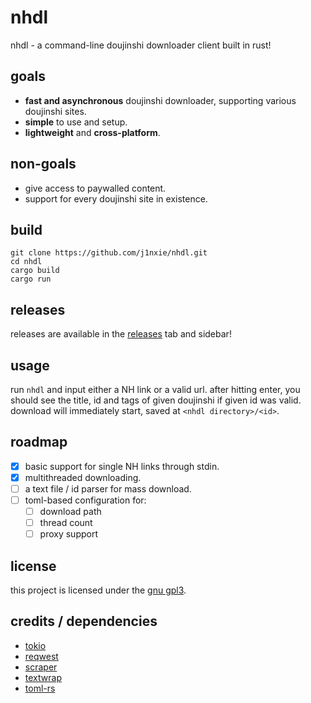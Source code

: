 # nhdl
nhdl - a command-line doujinshi downloader client built in rust!
## goals
- **fast and asynchronous** doujinshi downloader, supporting various doujinshi sites.
- **simple** to use and setup.
- **lightweight** and **cross-platform**.
## non-goals
- give access to paywalled content.
- support for every doujinshi site in existence.
## build
```
git clone https://github.com/j1nxie/nhdl.git
cd nhdl
cargo build
cargo run
```
## releases
releases are available in the [releases](https://github.com/j1nxie/nhdl/releases) tab and sidebar!
## usage
run `nhdl` and input either a NH link or a valid url. after hitting enter, you should see the title, id and tags of given doujinshi if given id was valid.
download will immediately start, saved at `<nhdl directory>/<id>`.
## roadmap
- [x] basic support for single NH links through stdin.
- [x] multithreaded downloading.
- [ ] a text file / id parser for mass download.
- [ ] toml-based configuration for:
    - [ ] download path
    - [ ] thread count
    - [ ] proxy support
## license
this project is licensed under the [gnu gpl3](https://gnu.org/licenses/gpl-3.0.en.html).
## credits / dependencies
- [tokio](https://github.com/tokio-rs/tokio)
- [reqwest](https://github.com/seanmonstar/reqwest)
- [scraper](https://github.com/causal-agent/scraper)
- [textwrap](https://github.com/mgeisler/textwrap)
- [toml-rs](https://github.com/alexcrichton/toml-rs)

